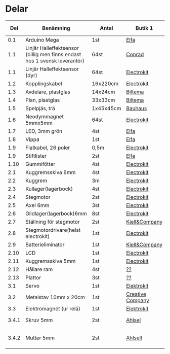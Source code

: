 # Delar
| Del | Benämning | Antal | Butik 1 | Butik 2 | Artikelnumer | Pris/sek ink moms |
| --- | --------- | ----- | ------- | ------- | ------------ | ---- |
| 0.1 | Arduino Mega | 1st | [Elfa](https://www.elfa.se/sv/mikrostyrenhetskort-mega2560-r3-a000067-atmega2560-arduino-a000067/p/11038920?channel=b2c&price_gs=437.5&wt_mc=se.cse.gshop.sv.-&source=googleps&ext_cid=shgooaqsesv-na&gclid=Cj0KCQiAiKrUBRD6ARIsADS2OLnJw6LyRBOy0xbVTKBopU4j0G5_wbOAGRTQvv3c3tdgh4Iv977cjsgaAhNxEALw_wcB) | [Conrad](https://www.conrad.se/?websale8=conrad-swe&pi=191790&ws_tp1=cp&ref=kelkoo&subref=191790&utm_source=kelkoo&utm_medium=cpc&utm_campaign=kelkoo_feed&utm_content=191790) | A000067 | 437,50 |
| 1.1 | Linjär Halleffektsensor (billig men finns endast hos 1 svensk leverantör) | 64st | [Conrad](https://www.conrad.se/category.htm?websale8=conrad-swe&pi=1424992&gclid=CjwKCAiAlfnUBRBQEiwAWpPA6SH5_a-u1ooDdm-rK4sG5LLo0iiBOaQYCRZtjaWwUkZ1NSuv3K0SjxoCwWgQAvD_BwE) | []() | AH3503UA | 7,64 |
| 1.1 | Linjär Halleffektsensor (dyr) | 64st | [Electrokit](https://www.electrokit.com/allegro-a1301-sip3-halleffektsensor-2-5mv-g.52933) | [Elfa](https://www.elfa.se/en/hall-effect-switch-sip-allegro-a1203eua/p/17333881?q=allegro+A1302&page=1&origPos=1&origPageSize=25&simi=87.25) | Allegro A1302 SIP-3 | 16,25 | 
| 1.2 | Kopplingskabel | 16x220cm | [Electrokit](https://www.electrokit.com/kopplingstrad-0-05mm%25C2%25B2-50m-svart.54262)  | [Elfa](https://www.elfa.se/sv/kopplingstrad-50-mm-svart-tinned-copper-silikon-rnd-cable-rnd-475-00485/p/30090251?q=kopplingstr%C3%A5d&page=3&origPos=25&origPageSize=50&simi=99.98) | 41015043 | 179 |
| 1.3 | Avdelare, plastglas | 14x24cm | [Biltema](http://www.biltema.se/sv/Bygg/Ovrigt/Plastglas-2000030030/) | [Jula](https://www.jula.se/catalog/bygg-och-farg/beslag/inredningsbeslag/plastskivor/akrylplast-341071?gclid=Cj0KCQiAiKrUBRD6ARIsADS2OLknfkM98twJ0wUkssHdzIcDK2rWlab4vHQ5O6F3Wj3-UlX249CZlf4aAm6iEALw_wcB) | 26207 | 39 |
| 1.4 | Plan, plastglas | 33x33cm | [Biltema](http://www.biltema.se/sv/Bygg/Ovrigt/Plastglas-2000030030/)| [Jula](https://www.jula.se/catalog/bygg-och-farg/beslag/inredningsbeslag/plastskivor/akrylplast-341071?gclid=Cj0KCQiAiKrUBRD6ARIsADS2OLknfkM98twJ0wUkssHdzIcDK2rWlab4vHQ5O6F3Wj3-UlX249CZlf4aAm6iEALw_wcB) | 26207 | 39 |
| 1.5 | Spelpjäs, trä | 1x45x45cm | [Bauhaus](https://www.bauhaus.se/mdf-skiva-10mm-10x1220x2440mm.html) | [Byggmax](https://www.byggmax.se/skivmaterial/byggskivor/mdf/mdf-p10082) | MDF-skiva | 189 | 
| 1.6 | Neodymmagnet 5mmx5mm | 64st | [Electrokit](https://www.electrokit.com/magnet-neo35-o5mm-x-5mm.50573) | [Elfa](https://www.elfa.se/en/bar-magnet-neo-35-sura-magnets-na35-005/p/13752011?q=neo+35+bar&page=4&origPos=4&origPageSize=25&simi=98.26) | 41011480 | 7,13 |
| 1.7 | LED, 3mm grön | 4st | [Elfa](https://www.elfa.se/sv/lysdiod-mm-t1-groen-kingbright-7104gd/p/17510161?q=led&sort=Price:asc&page=16&origPos=281&origPageSize=50&simi=99.71) | [Electrokit](https://www.electrokit.com/led-gron-3mm-lagstrom-2ma-tllg4401.44653) | L-7104GD | 1,24 |
| 1.8 | Vippa | 1st | [Elfa](https://www.elfa.se/sv/vippstroemstaellare-on-off-1p-starcote-k3/p/13500600?q=*&sort=Price:asc&filter_Buyable=1&filter_Category3=Vippstr%C3%B6mst%C3%A4llare&page=1&origPos=44&origPageSize=50&simi=99.65) | [Electrokit](https://www.electrokit.com/vippomkopplare-1pol-lodoron-onon-mts102.42011?sort=price_asc) | 40220010 | 5,80 |
| 1.9 | Flatkabel, 26 poler | 0,5m | [Electrokit](https://www.electrokit.com/flatkabel-gra-26-ledare-1-27mm-m.44069) | [Elfa](https://www.elfa.se/sv/flatkabel-27-mm-25x0-08-mm-3m-3365-25/p/15566357?q=flatkabel&page=28&origPos=135&origPageSize=50&simi=99.65) | 31670224 | 31kr/m |
| 1.9 | Stiftlister | 2st | [Elfa](https://www.elfa.se/sv/stiftlist-hona-50-fischer-elektronik-mk01-50z/p/14384049?q=stiftlist&page=13&origPos=248&origPageSize=50&simi=99.63)  | [Electrokit](https://www.electrokit.com/stiftlist-2-54mm-1x40p-brytbar.43412) | 41001167 | 9 |
| 1.10 | Gummifötter | 4st | [Electrokit](https://www.electrokit.com/gummifot-o11x5mm-gra.43380?sort=price_asc) | [Elfa](https://www.elfa.se/sv/gummifoetteroo-25-mm-11-mm-svart-reinshagen-1841/p/14886891?channel=b2c&price_gs=9.5125&wt_mc=se.cse.gshop.sv.-&source=googleps&ext_cid=shgooaqsesv-na&gclid=Cj0KCQiAiKrUBRD6ARIsADS2OLlYWaRFKkrCeVBkSxIdsWjV9c2qDOGwhMzEP0Zd5aZWickX0hMJZ_4aAlyCEALw_wcB) | 41001130 | 4 |
| 2.1 | Kuggremsskiva 6mm | 4st | [Electrokit](https://www.electrokit.com/kuggremskiva-xl-10t-6mm.51634) | |41012369 |79|
| 2.2 | Kuggrem | 3m | [Electrokit](https://www.electrokit.com/kuggrem-xl-3-8-m.51829) | |41012621 |39/m
| 2.3 | Kullager(lagerbock) | 4st | [Electrokit](https://www.electrokit.com/lagerbock-o6mm-plast.51303) | | 41012042|59
| 2.4 | Stegmotor | 2st | [Electrokit](https://www.electrokit.com/stegmotor-200-steg-varv-bipolar.45270) | [Kjell&Company](https://www.kjell.com/se/sortiment/el-verktyg/arduino/tillbehor/luxorparts-stegmotor-nema-17-p90776) | 41002881/90776| 199/179
| 2.5 | Axel 6mm | 3st | [Electrokit](https://www.electrokit.com/axel-rostfritt-stal-6mm-x-300mm.53001) | |41013801 |49|
| 2.6 | Glidlager(lagerbock)6mm | 8st | [Electrokit](https://www.electrokit.com/lagerbock-o6mm-plast.51303) |  |41012042 |59|
| 2.7 | Ställning för stegmotor | 2st | [Kjell&Company](https://www.kjell.com/se/sortiment/el-verktyg/arduino/tillbehor/luxorparts-stegmotorhallare-nema-17-p90779) |  |90779| 39,9
| 2.8 | Stegmotordrivare(helst electrokit) | 1st | [Electrokit](https://www.electrokit.com/dubbel-stegmotordrivare-for-arduino.53090) | [Kjell&Company](https://www.kjell.com/se/sortiment/el-verktyg/arduino/moduler/stegmotordrivare-1-2-a-p88218) | 41013873/88218|199/119|
| 2.9 | Batterieliminator | 1st | [Kjell&Company](https://www.kjell.com/se/sortiment/el-verktyg/stromforsorjning/nataggregat/ac-dc/stallbar-utspanning/stallbar-natadapter-3-12-v-(dc)-3-6-w-p44108) | [Electrokit](https://www.electrokit.com/batterieliminator-12v-2a.50115) |44108/41011018|129,9/169|
| 2.10 | LCD | 1st | [Electrokit](https://www.electrokit.com/lcd-2x16-tecken-jhd162a-stn-bla-vit-led.44837) | [Kjell&Company](https://www.kjell.com/se/sortiment/el-verktyg/elektronik/optokomponenter/led-lcd-displayer/luxorparts-lcd-display-2x16-seriell-i2c-p90786) |41002513/90786|99/119,9|
| 2.11 | Kuggremsskiva 5mm | 1st | [Electrokit](https://www.electrokit.com/kuggremskiva-xl-10t-5mm.55066) |  |41015850 |79|
| 2.12 | Hållare ram | 4st | [??](url) | [??](url) | ||
| 2.13 | Plattor | 3st | [??](url) | [??](url) | ||
| 3.1 | Servo | 1st | [Elektrokit](https://www.electrokit.com/hs422-standard-servo-0-4nm.44887?gclid=Cj0KCQiAw9nUBRCTARIsAG11eifNG8zzWkPj8r0Kc3eKOxAPi11XQ6DhI2Vbq2mJi5FygrwZvBIgP5saAr8xEALw_wcB)  | [Kjell&Company](https://www.kjell.com/se/sortiment/el-verktyg/elektronik/rc-tillbehor/tillbehor-servo-mottagare/luxorparts-s3003-standard-servo-4-1-kg-1-pack-p87902) | 41002565/87902 | 135/129:90 |
| 3.2 | Metalstav 10mm x 20cm | 1st | [Creative Company](https://www.cchobby.se/metallstang-dia-2-mm-l-10-cm-10st) |  [Monatno](http://www.montano.se/product.html/kalldragen-rundstang?category_id=24) | 58022 / Kompaxel S355J2G3C+C | 19/21 |
| 3.3 | Elektromagnet (ur relä) | 1st | [Elektrokit](https://www.electrokit.com/relaer.c148?gclid=Cj0KCQiAw9nUBRCTARIsAG11eidET_rIm1BAinoYusk1WUzJ9FTURTkSJ2dHIQl1eEgPIBIAjg2zjB0aAtC0EALw_wcB) | [Kjell&Company](https://www.kjell.com/se/sortiment/hem-kontor-fritid/larm-sakerhet-overvakning/larm/detektorer-sensorer-brytare/universalrela-12-24-v-2-a-24-v-p50602?gclid=Cj0KCQiAw9nUBRCTARIsAG11eid2oboUwZXbt1fyGYr25NYxS5U4X3cYwtXtuOyaCkSFj037lH0Y_7gaAhtHEALw_wcB) | 41003940 / 50602  | 24/99 |
| 3.4.1 | Skruv 5mm | 2st | [Ahlsel](https://www.ahlsell.se/10/infastning/maskingangad-skruv/maskinskruv-rostfri/479517/) | [Elektrokit](https://www.electrokit.com/skruv-ph-m3x10.49898?gclid=Cj0KCQiAieTUBRCaARIsAHeLDCTHksfEjHzdUUufzUYZXg5MVNUemarirU2jP6VS5_o9bwWOxnyNzJkaArHSEALw_wcB) | 479517/41010773  | krävde inloggning/2.15 |
| 3.4.2 | Mutter 5mm | 2st | [Ahlsell](https://www.ahlsell.se/10/infastning/mutter/mutter-blankforzinkad/500291/) | [Elektrokit](https://www.electrokit.com/mutter-m3.49909) | 500291/41010787 | Krävde inloggning/ 0.70 |

